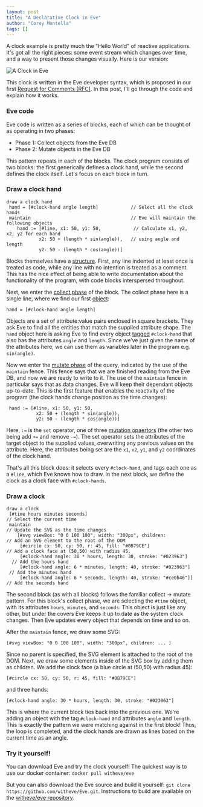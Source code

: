 ```yaml
---
layout: post
title: "A Declarative Clock in Eve"
author: "Corey Montella"
tags: []
---
```


A clock example is pretty much the "Hello World" of reactive applications. It's got all the right pieces: some event stream which changes over time, and a way to present those changes 
visually. Here is our version:

![A Clock in Eve](https://github.com/witheve/assets/blob/master/images/eveclock.gif?raw=true)

This clock is written in the Eve developer syntax, which is proposed in our first [Request for Comments (RFC)](https://github.com/witheve/rfcs/blob/master/proposed/syntax.md). In this post, I'll go through the code and explain how it works.

### Eve code

Eve code is written as a series of blocks, each of which can be thought of as operating in two phases:

- Phase 1: Collect objects from the Eve DB
- Phase 2: Mutate objects in the Eve DB

This pattern repeats in each of the blocks. The clock program consists of two blocks: the first generically defines a clock hand, while the second defines the clock itself. Let's focus on each block in turn.

### Draw a clock hand

```
draw a clock hand
 hand = [#clock-hand angle length]            // Select all the clock hands
 maintain                                     // Eve will maintain the following objects
    hand := [#line, x1: 50, y1: 50,            // Calculate x1, y2, x2, y2 for each hand
            x2: 50 + (length * sin(angle)),   // using angle and length
            y2: 50 - (length * cos(angle))]
```

Blocks themselves have a [structure](https://github.com/witheve/rfcs/blob/master/proposed/syntax.md#block-structure). First, any line indented at least once is treated as code, while any line with no intention is treated as a comment. This has the nice effect of being able to write documentation about the functionality of the program, with code blocks interspersed throughout.

Next, we enter the [collect phase](https://github.com/witheve/rfcs/blob/master/proposed/syntax.md#phase-1-collect) of the block. The collect phase here is a single line, where we find our first [object](https://github.com/witheve/rfcs/blob/master/proposed/syntax.md#objects):

```
hand = [#clock-hand angle length]
```

Objects are a set of attribute:value pairs enclosed in square brackets. They ask Eve to find all the entities that match the supplied attribute shape. The `hand` object here is asking Eve to find every object [tagged](https://github.com/witheve/rfcs/blob/master/proposed/syntax.md#tag-selector---) `#clock-hand` that also has the attributes `angle` and `length`. Since we’ve just given the name of the attributes here, we can use them as variables later in the program e.g. `sin(angle)`.

Now we enter the [mutate phase]() of the query, indicated by the use of the `maintain` fence. This fence says that we are finished reading from the Eve DB, and now we are ready to write to it. The use of the `maintain` fence in particular says that as data changes, Eve will keep their dependant objects up-to-date. This is the first feature that enables the reactivity of the program (the clock hands change position as the time changes):

```
 hand := [#line, x1: 50, y1: 50,            
           x2: 50 + (length * sin(angle)),  
           y2: 50 - (length * cos(angle))]
```

Here, `:=` is the `set` operator, one of three [mutation opaertors](https://github.com/witheve/rfcs/blob/master/proposed/syntax.md#mutation-operators) (the other two being add `+=` and remove `-=`). The set operator sets the attributes of the target object to the supplied values, overwriting any previous values on the attribute. Here, the attributes being set are the `x1`, `x2`, `y1`, and `y2` coordinates of the clock hand.

That's all this block does: it selects every `#clock-hand`, and tags each one as a `#line`, which Eve knows how to draw. In the next block, we define the clock as a clock face with `#clock-hands`.

### Draw a clock

```
draw a clock
 [#time hours minutes seconds]                                        // Select the current time
 maintain                                                             // Update the SVG as the time changes
    [#svg viewBox: "0 0 100 100", width: "300px", children:            // Add an SVG element to the root of the DOM
     [#circle cx: 50, cy: 50, r: 45, fill: "#0B79CE"]                 // Add a clock face at (50,50) with radius 45.
     [#clock-hand angle: 30 * hours, length: 30, stroke: "#023963"]   // Add the hours hand
     [#clock-hand angle: 6 * minutes, length: 40, stroke: "#023963"]  // Add the minutes hand
     [#clock-hand angle: 6 * seconds, length: 40, stroke: "#ce0b46"]] // Add the seconds hand
```

The second block (as with all blocks) follows the familiar collect -> mutate pattern. For this block's collect phase, we are selecting the `#time` object, with its attributes `hours`, `minutes`, and `seconds`. This object is just like any other, but under the covers Eve keeps it up to date as the system clock changes. Then Eve updates every object that depends on time and so on.

After the `maintain` fence, we draw some SVG:

```
[#svg viewBox: "0 0 100 100", width: "300px", children: ... ]
```

Since no parent is specified, the SVG element is attached to the root of the DOM. Next, we draw some elements inside of the SVG box by adding them as children. We add the clock face (a blue circle at (50,50) with radius 45): 

```
[#circle cx: 50, cy: 50, r: 45, fill: "#0B79CE"] 
```

and three hands:

```
[#clock-hand angle: 30 * hours, length: 30, stroke: "#023963"]
```

This is where the current block ties back into the previous one. We're adding an object with the tag `#clock-hand` and attributes `angle` and `length`. This is exactly the pattern we were matching against in the first block! Thus, the loop is completed, and the clock hands are drawn as lines based on the current time as an angle.

### Try it yourself!

You can download Eve and try the clock yourself! The quickest way is to use our docker container: `docker pull witheve/eve`

But you can also download the Eve source and build it yourself: `git clone https://github.com/witheve/Eve.git`. Instructions to build are available on the [witheve/eve repository](https://github.com/witheve/Eve).

